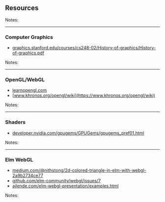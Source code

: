 ## Resources

Notes:


---


### Computer Graphics

- [graphics.stanford.edu/courses/cs248-02/History-of-graphics/History-of-graphics.pdf](https://graphics.stanford.edu/courses/cs248-02/History-of-graphics/History-of-graphics.pdf)

Notes:


---


### OpenGL/WebGL

- [learnopengl.com](https://learnopengl.com/)
- [www.khronos.org/opengl/wiki](https://www.khronos.org/opengl/wiki)

Notes:


---


### Shaders

- [developer.nvidia.com/gpugems/GPUGems/gpugems_pref01.html](https://developer.nvidia.com/gpugems/GPUGems/gpugems_pref01.html)

Notes:


---


### Elm WebGL

- [medium.com/@nithstong/2d-colored-triangle-in-elm-with-webgl-2a9b2734ce77](https://medium.com/@nithstong/2d-colored-triangle-in-elm-with-webgl-2a9b2734ce77)
- [github.com/elm-community/webgl/issues/7](https://github.com/elm-community/webgl/issues/7)
- [ajlende.com/elm-webgl-presentation/examples.html](http://ajlende.com/elm-webgl-presentation/examples.html)

Notes:

